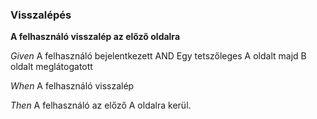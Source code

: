 ### Visszalépés



**A felhasználó visszalép az előző oldalra**  

_Given_ A felhasználó bejelentkezett AND Egy tetszőleges A oldalt majd B oldalt meglátogatott

_When_ A felhasználó visszalép

_Then_ A felhasználó az előző A oldalra kerül.
